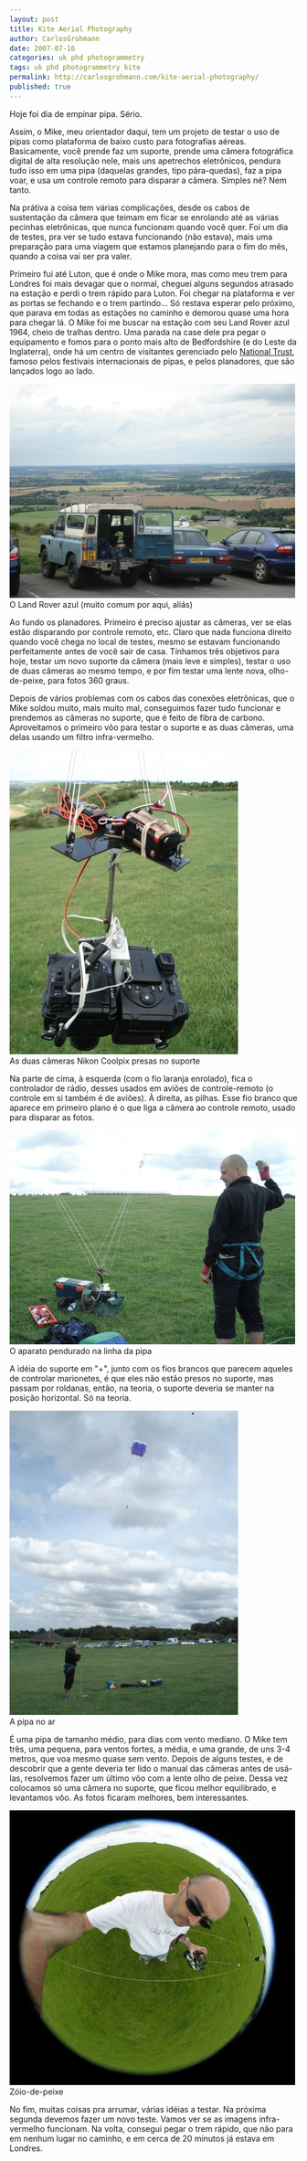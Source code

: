 ```yaml
---
layout: post
title: Kite Aerial Photography
author: CarlosGrohmann
date: 2007-07-16
categories: uk phd photogrammetry
tags: uk phd photogrammetry kite 
permalink: http://carlosgrohmann.com/kite-aerial-photography/
published: true
---
```


Hoje foi dia de empinar pipa. Sério.  

Assim, o Mike, meu orientador daqui, tem um projeto de testar o uso de pipas como plataforma de baixo custo para fotografias aéreas. Basicamente, você prende faz um suporte, prende uma câmera fotográfica digital de alta resolução nele, mais uns apetrechos eletrônicos, pendura tudo isso em uma pipa (daquelas grandes, tipo pára-quedas), faz a pipa voar, e usa um controle remoto para disparar a câmera. Simples né? Nem tanto.  

Na prátiva a coisa tem várias complicações, desde os cabos de sustentação da câmera que teimam em ficar se enrolando até as várias pecinhas eletrônicas, que nunca funcionam quando você quer. Foi um dia de testes, pra ver se tudo estava funcionando (não estava), mais uma preparação para uma viagem que estamos planejando para o fim do mês, quando a coisa vai ser pra valer.  

Primeiro fui até Luton, que é onde o Mike mora, mas como meu trem para Londres foi mais devagar que o normal, cheguei alguns segundos atrasado na estação e perdi o trem rápido para Luton. Foi chegar na plataforma e ver as portas se fechando e o trem partindo... Só restava esperar pelo próximo, que parava em todas as estações no caminho e demorou quase uma hora para chegar lá. O Mike foi me buscar na estação com seu Land Rover azul 1964, cheio de tralhas dentro. Uma parada na case dele pra pegar o equipamento e fomos para o ponto mais alto de Bedfordshire (e do Leste da Inglaterra), onde há um centro de visitantes gerenciado pelo [National Trust](http://www.nationaltrust.org.uk/main/w-vh/w-visits/w-findaplace/w-dunstabledownscountrysidecentrewhipsnadeestate/), famoso pelos festivais internacionais de pipas, e pelos planadores, que são lançados logo ao lado.  

![](/img/land.jpg)  
O Land Rover azul (muito comum por aqui, aliás)  

Ao fundo os planadores. Primeiro é preciso ajustar as câmeras, ver se elas estão disparando por controle remoto, etc. Claro que nada funciona direito quando você chega no local de testes, mesmo se estavam funcionando perfeitamente antes de você sair de casa. Tínhamos três objetivos para hoje, testar um novo suporte da câmera (mais leve e simples), testar o uso de duas câmeras ao mesmo tempo, e por fim testar uma lente nova, olho-de-peixe, para fotos 360 graus.  

Depois de vários problemas com os cabos das conexões eletrônicas, que o Mike soldou muito, mais muito mal, conseguimos fazer tudo funcionar e prendemos as câmeras no suporte, que é feito de fibra de carbono. Aproveitamos o primeiro vôo para testar o suporte e as duas câmeras, uma delas usando um filtro infra-vermelho.  

![](/img/rig1.jpg)  
As duas câmeras Nikon Coolpix presas no suporte  

Na parte de cima, à esquerda (com o fio laranja enrolado), fica o controlador de rádio, desses usados em aviões de controle-remoto (o controle em si também é de aviões). À direita, as pilhas. Esse fio branco que aparece em primeiro plano é o que liga a câmera ao controle remoto, usado para disparar as fotos.  

![](/img/rig2.jpg)  O aparato pendurado na linha da pipa  

A idéia do suporte em "+", junto com os fios brancos que parecem aqueles de controlar marionetes, é que eles não estão presos no suporte, mas passam por roldanas, então, na teoria, o suporte deveria se manter na posição horizontal. Só na teoria.  

![](/img/fly.jpg)  
A pipa no ar  

É uma pipa de tamanho médio, para dias com vento mediano. O Mike tem três, uma pequena, para ventos fortes, a média, e uma grande, de uns 3-4 metros, que voa mesmo quase sem vento. Depois de alguns testes, e de descobrir que a gente deveria ter lido o manual das câmeras antes de usá-las, resolvemos fazer um último vôo com a lente olho de peixe. Dessa vez colocamos só uma câmera no suporte, que ficou melhor equilibrado, e levantamos vôo. As fotos ficaram melhores, bem interessantes.  

![](/img/fish_eye.jpg)  
Zóio-de-peixe  

No fim, muitas coisas pra arrumar, várias idéias a testar. Na próxima segunda devemos fazer um novo teste. Vamos ver se as imagens infra-vermelho funcionam. Na volta, consegui pegar o trem rápido, que não para em nenhum lugar no caminho, e em cerca de 20 minutos já estava em Londres.
